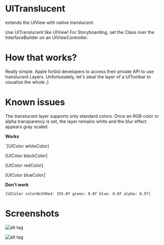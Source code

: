 UITranslucent
=============

extends the UIView with native translucent

Use UITranslucent like UIView! For Storyboarding, set the Class over the InterfaceBuilder on an UIViewController.

How that works?
=============

Really simple. Apple forbid developers to access their private API to use translucent Layers. Unfortunately, let's steal the layer of a UIToolbar to visualize the whole ;)

Known issues
=============

The translucent layer supports only standard colors. Once an RGB color or alpha transparency is set, the layer remains white and the blur effect appears gray scaled.

**Works**

 `[UIColor whiteColor]
 
[UIColor blackColor]

[UIColor redColor]

[UIColor blueColor]`

**Don't work**

 `[UIColor colorWithRed: 255.0f green: 0.0f blue: 0.0f alpha: 0.5f]`
 
Screenshots
=============

![alt tag](https://raw.github.com/hovida/UITranslucent/master/Screenshots/example.png)

![alt tag](https://raw.github.com/hovida/UITranslucent/master/Screenshots/example_overlay.png)
